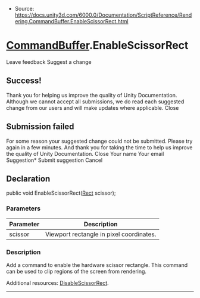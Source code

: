 * Source: https://docs.unity3d.com/6000.0/Documentation/ScriptReference/Rendering.CommandBuffer.EnableScissorRect.html

#  [CommandBuffer](https://docs.unity3d.com/6000.0/Documentation/ScriptReference/Rendering.CommandBuffer.html).EnableScissorRect
Leave feedback
Suggest a change
## Success!
Thank you for helping us improve the quality of Unity Documentation. Although we cannot accept all submissions, we do read each suggested change from our users and will make updates where applicable.
Close
## Submission failed
For some reason your suggested change could not be submitted. Please <a>try again</a> in a few minutes. And thank you for taking the time to help us improve the quality of Unity Documentation.
Close
Your name Your email Suggestion* Submit suggestion
Cancel
## Declaration
public void EnableScissorRect([Rect](https://docs.unity3d.com/6000.0/Documentation/ScriptReference/Rect.html) scissor); 
### Parameters
Parameter | Description  
---|---  
scissor | Viewport rectangle in pixel coordinates.  
### Description
Add a command to enable the hardware scissor rectangle.
This command can be used to clip regions of the screen from rendering.  
  
Additional resources: [DisableScissorRect](https://docs.unity3d.com/6000.0/Documentation/ScriptReference/Rendering.CommandBuffer.DisableScissorRect.html).
* * *
